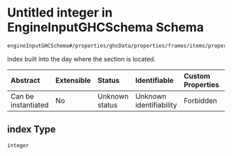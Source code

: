 # Untitled integer in EngineInputGHCSchema Schema

```txt
engineInputGHCSchema#/properties/ghcData/properties/frames/items/properties/days/items/properties/sections/items/properties/index
```

Index built into the day where the section is located.

| Abstract            | Extensible | Status         | Identifiable            | Custom Properties | Additional Properties | Access Restrictions | Defined In                                                        |
| :------------------ | :--------- | :------------- | :---------------------- | :---------------- | :-------------------- | :------------------ | :---------------------------------------------------------------- |
| Can be instantiated | No         | Unknown status | Unknown identifiability | Forbidden         | Allowed               | none                | [ghc.schema.json*](../out/ghc.schema.json "open original schema") |

## index Type

`integer`
